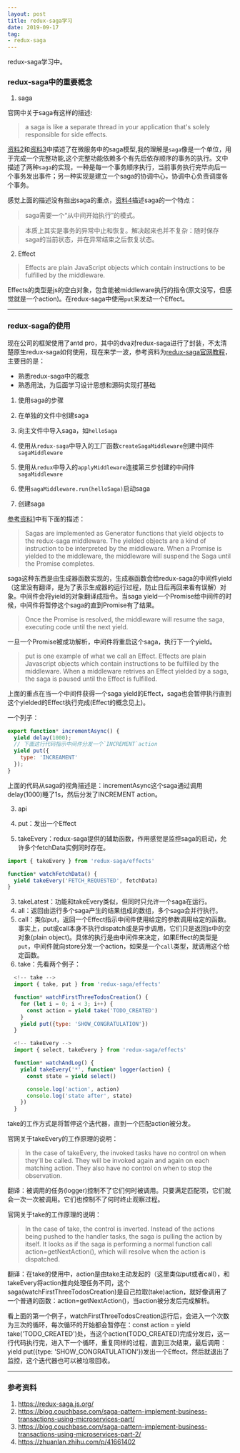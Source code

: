 ```yaml
---
layout: post
title: redux-saga学习
date: 2019-09-17
tag: 
- redux-saga
---
```


redux-saga学习中。

<!-- more -->

### redux-saga中的重要概念

1. saga

官网中关于saga有这样的描述:

> a saga is like a separate thread in your application that's solely responsible for side effects. 

[资料2](https://blog.couchbase.com/saga-pattern-implement-business-transactions-using-microservices-part/)和[资料3](https://blog.couchbase.com/saga-pattern-implement-business-transactions-using-microservices-part-2/)中描述了在微服务中的saga模型,我的理解是`saga`像是一个单位，用于完成一个完整功能,这个完整功能依赖多个有先后依存顺序的事务的执行。文中描述了两种`saga`的实现，一种是每一个事务顺序执行，当前事务执行完毕向后一个事务发出事件；另一种实现是建立一个saga的协调中心，协调中心负责调度各个事务。

感觉上面的描述没有指出saga的重点，[资料4](https://zhuanlan.zhihu.com/p/41661402)描述saga的一个特点：

>saga需要一个“从中间开始执行”的模式。

>本质上其实是事务的异常中止和恢复。解决起来也并不复杂：随时保存saga的当前状态，并在异常结束之后恢复状态。

2. Effect

> Effects are plain JavaScript objects which contain instructions to be fulfilled by the middleware.

Effects的类型是js的空白对象，包含能被middleware执行的指令(原文没写，但感觉就是一个action)。在redux-saga中使用`put`来发动一个Effect。

---
### redux-saga的使用

现在公司的框架使用了antd pro，其中的dva对redux-saga进行了封装，不太清楚原生redux-saga如何使用，现在来学一波，参考资料为[redux-saga官网教程](https://redux-saga.js.org/)，主要目的是：

  - 熟悉redux-saga中的概念
  - 熟悉用法，为后面学习设计思想和源码实现打基础

1. 使用saga的步骤

  1. 在单独的文件中创建saga
  2. 向主文件中导入saga，如`helloSaga`
  3. 使用从`redux-saga`中导入的工厂函数`createSagaMiddleware`创建中间件`sagaMiddleware`
  4. 使用从`redux`中导入的`applyMiddleware`连接第三步创建的中间件`sagaMiddleware`
  5. 使用`sagaMiddleware.run(helloSaga)`启动saga

2. 创建saga

[参考资料1](https://redux-saga.js.org/docs/introduction/BeginnerTutorial.html)中有下面的描述：

>Sagas are implemented as Generator functions that yield objects to the redux-saga middleware. The yielded objects are a kind of instruction to be interpreted by the middleware. When a Promise is yielded to the middleware, the middleware will suspend the Saga until the Promise completes.

saga这种东西是由生成器函数实现的，生成器函数会给redux-saga的中间件yield（这里没有翻译，是为了表示生成器的运行过程，防止日后再回来看有误解）对象。中间件会将yield的对象翻译成指令。当saga yield一个Promise给中间件的时候，中间件将暂停这个saga的直到Promise有了结果。

> Once the Promise is resolved, the middleware will resume the saga, executing code until the next yield.

一旦一个Promise被成功解析，中间件将重启这个saga，执行下一个yield。

> put is one example of what we call an Effect. Effects are plain Javascript objects which contain instructions to be fulfilled by the middleware. When a middleware retrives an Effect yielded by a saga, the saga is paused until the Effect is fulfilled.

上面的重点在当一个中间件获得一个saga yield的Effect，saga也会暂停执行直到这个yielded的Effect执行完成(Effect的概念见上)。

一个列子：

```js
export function* incrementAsync() {
  yield delay(1000);
  // 下面这行代码指示中间件分发一个`INCREMENT`action
  yield put({
    type: 'INCREAMENT'
  });
}
```

上面的代码从saga的视角描述是：incrementAsync这个saga通过调用delay(1000)睡了1s，然后分发了INCREMENT action。

3. api

  1. put：发出一个Effect
  2. takeEvery：redux-saga提供的辅助函数，作用感觉是监控saga的启动，允许多个fetchData实例同时存在。

  ```js
  import { takeEvery } from 'redux-saga/effects'

  function* watchFetchData() {
    yield takeEvery('FETCH_REQUESTED', fetchData)
  }
  ```
  3. takeLatest：功能和takeEvery类似，但同时只允许一个saga在运行。
  4. all：返回由运行多个saga产生的结果组成的数组，多个saga会并行执行。
  5. call：类似put，返回一个Effect指示中间件使用给定的参数调用给定的函数。事实上，put或call本身不执行dispatch或是异步调用，它们只是返回js中的空对象(plain object)。具体的执行是由中间件来决定，如果Effect的类型是`put`，中间件就向store分发一个action，如果是一个`call`类型，就调用这个给定函数。
  6. take：先看两个例子：

  ```js
    <!-- take -->
    import { take, put } from 'redux-saga/effects'

    function* watchFirstThreeTodosCreation() {
      for (let i = 0; i < 3; i++) {
        const action = yield take('TODO_CREATED')
      }
      yield put({type: 'SHOW_CONGRATULATION'})
    }

    <!-- takeEvery -->
    import { select, takeEvery } from 'redux-saga/effects'

    function* watchAndLog() {
      yield takeEvery('*', function* logger(action) {
        const state = yield select()

        console.log('action', action)
        console.log('state after', state)
      })
    }
  ```
   take的工作方式是将暂停这个迭代器，直到一个匹配action被分发。

  官网关于takeEvery的工作原理的说明：

   > In the case of takeEvery, the invoked tasks have no control on when they'll be called. They will be invoked again and again on each matching action. They also have no control on when to stop the observation.

  翻译：被调用的任务(logger)控制不了它们何时被调用。只要满足匹配项，它们就会一次一次被调用。它们也控制不了何时终止观察过程。

  官网关于take的工作原理的说明：

  > In the case of take, the control is inverted. Instead of the actions being pushed to the handler tasks, the saga is pulling the action by itself. It looks as if the saga is performing a normal function call action=getNextAction(), which will resolve when the action is dispatched.

  翻译：在take的使用中，action是由take主动发起的（这里类似put或者call），和takeEvery将action推向处理任务不同，这个saga(watchFirstThreeTodosCreation)是自己拉取(take)action，就好像调用了一个普通的函数：action=getNextAction()，当action被分发后完成解析。
  
  看上面的第一个例子，watchFirstThreeTodosCreation运行后，会进入一个次数为三次的循环，每次循环的开始都会暂停在：const action = yield take('TODO_CREATED')处，当这个action(TODO_CREATED)完成分发后，这一行代码执行完，进入下一个循环，重复同样的过程，直到三次结束，最后调用：yield put({type: 'SHOW_CONGRATULATION'})发出一个Effect，然后就退出了监控，这个迭代器也可以被垃圾回收。

---

### 参考资料

1. https://redux-saga.js.org/
2. https://blog.couchbase.com/saga-pattern-implement-business-transactions-using-microservices-part/
3. https://blog.couchbase.com/saga-pattern-implement-business-transactions-using-microservices-part-2/
4. https://zhuanlan.zhihu.com/p/41661402


